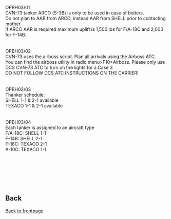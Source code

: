 

OPBH03/01 <br>
 CVN-73 tanker ARCO (S-3B) is only to be used in case of bolters.<br>
 Do not plan to AAR from ARCO, instead AAR from SHELL prior to contacting mother.<br> 
 If ARCO AAR is required maximum uplift is 1,500 lbs for F/A-18C and 2,000 for F-14B.<br>
 <br>
 <br>
OPBH03/02 <br>
 CVN-73 uses the airboss script. Plan all arrivals using the Airboss ATC.<br>
 You can find the airboss utility in radio menu>F10>Airboss. Please only use DCS CVN-73 ATC to turn on the lights for a Case 3<br>
 DO NOT FOLLOW DCS ATC INSTRUCTIONS ON THE CARRIER!<br>
 <br>
 <br>
OPBH03/03<br>
Thanker schedule:<br>
SHELL 1-1 & 2-1 available<br>
TEXACO 1-1 & 2-1 available<br>
 <br>
 <br>
OPBH03/04<br>
Each tanker is assigned to an aircraft type<br>
F/A-18C: SHELL 1-1 <br>
F-14B: SHELL 2-1 <br>
F-16C: TEXACO 2-1 <br>
A-10C: TEXACO 1-1 <br> 
<br>
<br>
<br>
<br>
<br>
<br>

## Back
[Back to frontpage](https://132nd-vwing.github.io/OPBH-Brief/)